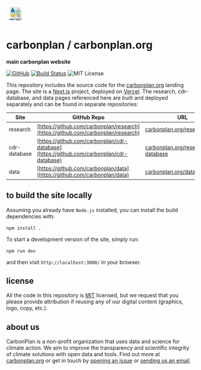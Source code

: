 <img
  src='https://github.com/longbiao1993/CMIP6/blob/main/data/figures/group.log.jpg'
  height='48'
/>

# carbonplan / carbonplan.org

**main carbonplan website**

[![GitHub][github-badge]][github]
[![Build Status]][actions]
![MIT License][]

[github]: https://github.com/carbonplan/carbonplan.org
[github-badge]: https://badgen.net/badge/-/github?icon=github&label
[build status]: https://github.com/carbonplan/carbonplan.org/actions/workflows/main.yml/badge.svg
[actions]: https://github.com/carbonplan/carbonplan.org/actions/workflows/main.yml
[mit license]: https://badgen.net/badge/license/MIT/blue

This repository includes the source code for the [carbonplan.org](https://carbonplan.org/) landing page. The site is a [Next.js](https://nextjs.org/) project, deployed on [Vercel](https://vercel.com/). The research, cdr-database, and data pages referenced here are built and deployed separately and can be found in separate repositories:

| Site         | GitHub Repo                                                                              | URL                                                                    |
| ------------ | ---------------------------------------------------------------------------------------- | ---------------------------------------------------------------------- |
| research     | [https://github.com/carbonplan/research](https://github.com/carbonplan/research)         | [carbonplan.org/research](https://carbonplan.org/research)             |
| cdr-database | [https://github.com/carbonplan/cdr-database](https://github.com/carbonplan/cdr-database) | [carbonplan.org/research/cdr-database](https://carbonplan.org/reports) |
| data         | [https://github.com/carbonplan/data](https://github.com/carbonplan/data)                 | [carbonplan.org/data](https://carbonplan.org/data)                     |

## to build the site locally

Assuming you already have `Node.js` installed, you can install the build dependencies with:

```shell
npm install .
```

To start a development version of the site, simply run:

```shell
npm run dev
```

and then visit `http://localhost:3000/` in your browser.

## license

All the code in this repository is [MIT](https://choosealicense.com/licenses/mit/) licensed, but we request that you please provide attribution if reusing any of our digital content (graphics, logo, copy, etc.).

## about us

CarbonPlan is a non-profit organization that uses data and science for climate action. We aim to improve the transparency and scientific integrity of climate solutions with open data and tools. Find out more at [carbonplan.org](https://carbonplan.org/) or get in touch by [opening an issue](https://github.com/carbonplan/carbonplan.org/issues/new) or [sending us an email](mailto:hello@carbonplan.org).
